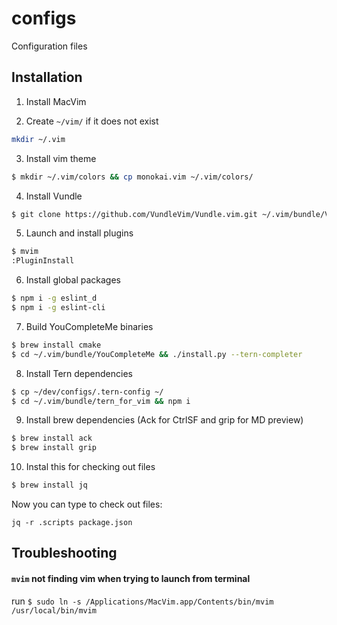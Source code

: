 # configs
Configuration files

## Installation

1. Install MacVim

2. Create `~/vim/` if it does not exist
```bash
mkdir ~/.vim
```

3. Install vim theme
```bash
$ mkdir ~/.vim/colors && cp monokai.vim ~/.vim/colors/
```

4. Install Vundle
```bash
$ git clone https://github.com/VundleVim/Vundle.vim.git ~/.vim/bundle/Vundle.vim
```

5. Launch and install plugins
```bash
$ mvim
:PluginInstall
```

6. Install global packages
```bash
$ npm i -g eslint_d
$ npm i -g eslint-cli
```

7. Build YouCompleteMe binaries
```bash
$ brew install cmake
$ cd ~/.vim/bundle/YouCompleteMe && ./install.py --tern-completer
```

8. Install Tern dependencies
```bash
$ cp ~/dev/configs/.tern-config ~/
$ cd ~/.vim/bundle/tern_for_vim && npm i
```

9. Install brew dependencies (Ack for CtrlSF and grip for MD preview)
```bash
$ brew install ack
$ brew install grip
```

10. Instal this for checking out files
```bash
$ brew install jq
```

Now you can type to check out files:
```
jq -r .scripts package.json
```

## Troubleshooting

#### `mvim` not finding vim when trying to launch from terminal

run `$ sudo ln -s /Applications/MacVim.app/Contents/bin/mvim /usr/local/bin/mvim`
